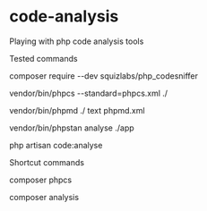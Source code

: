 # code-analysis
Playing with php code analysis tools

Tested commands

composer require --dev squizlabs/php_codesniffer

vendor/bin/phpcs --standard=phpcs.xml ./

vendor/bin/phpmd ./ text phpmd.xml

vendor/bin/phpstan analyse ./app

php artisan code:analyse

Shortcut commands

composer phpcs

composer analysis

